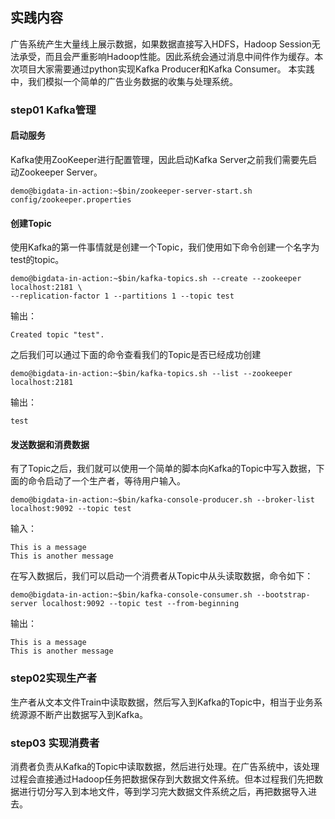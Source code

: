 ## 实践内容
广告系统产生大量线上展示数据，如果数据直接写入HDFS，Hadoop Session无法承受，而且会严重影响Hadoop性能。因此系统会通过消息中间件作为缓存。本次项目大家需要通过python实现Kafka Producer和Kafka Consumer。
本实践中，我们模拟一个简单的广告业务数据的收集与处理系统。

### step01 Kafka管理
#### 启动服务
Kafka使用ZooKeeper进行配置管理，因此启动Kafka Server之前我们需要先启动Zookeeper Server。
```console
demo@bigdata-in-action:~$bin/zookeeper-server-start.sh config/zookeeper.properties
```
#### 创建Topic
使用Kafka的第一件事情就是创建一个Topic，我们使用如下命令创建一个名字为test的topic。
```console
demo@bigdata-in-action:~$bin/kafka-topics.sh --create --zookeeper localhost:2181 \
--replication-factor 1 --partitions 1 --topic test
```
输出：
```console
Created topic "test".
```
之后我们可以通过下面的命令查看我们的Topic是否已经成功创建
```console
demo@bigdata-in-action:~$bin/kafka-topics.sh --list --zookeeper localhost:2181
```
输出：
```console
test
```
#### 发送数据和消费数据
有了Topic之后，我们就可以使用一个简单的脚本向Kafka的Topic中写入数据，下面的命令启动了一个生产者，等待用户输入。
```console
demo@bigdata-in-action:~$bin/kafka-console-producer.sh --broker-list localhost:9092 --topic test
```
输入：
```console
This is a message
This is another message
```
在写入数据后，我们可以启动一个消费者从Topic中从头读取数据，命令如下：
```console
demo@bigdata-in-action:~$bin/kafka-console-consumer.sh --bootstrap-server localhost:9092 --topic test --from-beginning
```
输出：
```console
This is a message
This is another message
```

### step02实现生产者
生产者从文本文件Train中读取数据，然后写入到Kafka的Topic中，相当于业务系统源源不断产出数据写入到Kafka。

### step03 实现消费者
消费者负责从Kafka的Topic中读取数据，然后进行处理。在广告系统中，该处理过程会直接通过Hadoop任务把数据保存到大数据文件系统。但本过程我们先把数据进行切分写入到本地文件，等到学习完大数据文件系统之后，再把数据导入进去。
